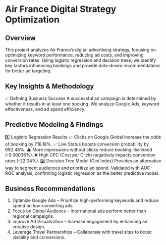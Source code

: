 # Air France Digital Strategy Optimization
## Overview
This project analyzes Air France’s digital advertising strategy, focusing on optimizing keyword performance, reducing ad costs, and improving conversion rates. Using logistic regression and decision trees, we identify key factors influencing bookings and provide data-driven recommendations for better ad targeting.

## Key Insights & Methodology
✅ Defining Business Success
A successful ad campaign is determined by whether it results in at least one booking.
We analyze Google Ads, keyword effectiveness, and ad spend efficiency.

## Predictive Modeling & Findings
1️⃣ Logistic Regression Results
📈 Clicks on Google Global increase the odds of booking by 718.18%.
✅ Live Status boosts conversion probability by 692.48%.
⚠ More impressions without clicks reduce booking likelihood (-0.00036%).
❌ High CPC (Cost per Click) negatively impacts conversion rates (-22.04%).
2️⃣ Decision Tree Model (Gini Index)
Provides an alternative way to segment audiences and prioritize ad spend.
Validated with AUC-ROC analysis, confirming logistic regression as the better predictive model.

 ## Business Recommendations
 1. Optimize Google Ads – Prioritize high-performing keywords and reduce spend on low-converting ads.
 2. Focus on Global Audience – International ads perform better than regional campaigns.
 3. Improve Ad Visualization – Increase engagement by enhancing ad creative design.
 4. Leverage Travel Partnerships – Collaborate with travel sites to boost visibility and conversions.
